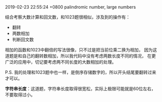 2019-02-23 22:55:24 +0800
palindromic number, large numbers

结合考察大数计算和回文数，和1023题很相似，涉及到的操作有：

- 翻转
- 两数相加
- 判断回文数

相加的函数和1023中翻倍的写法很像，只不过是把当前位乘二换为相加，
因为这道题是和自己的翻转数相加，所以我代码中没有考虑两数长度不同的情况，
在更广泛的应用中，切记要考虑两不同长度的大数相加的处理。

P.S. 我的处理和1023题中也一样，是倒序存储数字的，所以开头结尾要翻转过来才可以。

**字符串长度**：这道题，字符串长度取得很宽松，实际上极限可能就是60位左右，不要取得过小。
